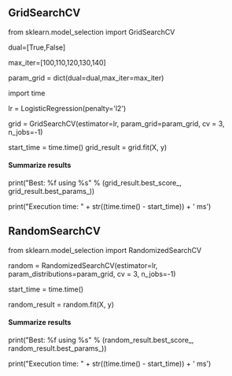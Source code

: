 ## GridSearchCV

from sklearn.model_selection import GridSearchCV

dual=[True,False]

max_iter=[100,110,120,130,140]

param_grid = dict(dual=dual,max_iter=max_iter)

import time

lr = LogisticRegression(penalty='l2')

grid = GridSearchCV(estimator=lr, param_grid=param_grid, cv = 3, n_jobs=-1)

start_time = time.time()
grid_result = grid.fit(X, y)
#### Summarize results
print("Best: %f using %s" % (grid_result.best_score_, grid_result.best_params_))

print("Execution time: " + str((time.time() - start_time)) + ' ms')

## RandomSearchCV

from sklearn.model_selection import RandomizedSearchCV

random = RandomizedSearchCV(estimator=lr, param_distributions=param_grid, cv = 3, n_jobs=-1)

start_time = time.time()

random_result = random.fit(X, y)
#### Summarize results

print("Best: %f using %s" % (random_result.best_score_, random_result.best_params_))

print("Execution time: " + str((time.time() - start_time)) + ' ms')
